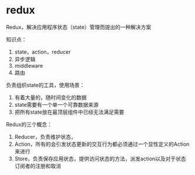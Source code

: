# redux

Redux，解决应用程序状态（state）管理而提出的一种解决方案

知识点：
1. state，action，reducer
2. 异步逻辑
3. middleware
4. 路由

负责组织state的工具，使用场景：
1. 有着大量的，随时间变化的数据
2. state需要有一个单一个可靠数据来源
3. 把所有state放在最顶层组件中已经无法满足需要


Redux的三个概念：
1. Reducer，负责维护状态，
2. Action，所有的会引发状态更新的交互行为都必须通过一个显性定义的Action来进行
3. Store，负责保存应用状态，提供访问状态的方法，派发action以及对于状态订阅者的注册和取消


























